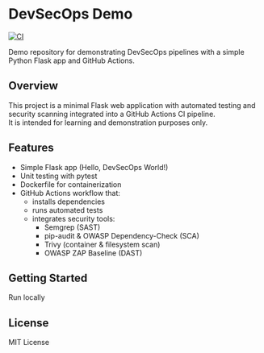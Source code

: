 # DevSecOps Demo
[![CI](https://github.com/FxMoonie/devsecops-demo/actions/workflows/ci.yml/badge.svg?branch=master)](https://github.com/FxMoonie/devsecops-demo/actions/workflows/ci.yml?query=branch%3Amaster)

Demo repository for demonstrating DevSecOps pipelines with a simple Python Flask app and GitHub Actions.

## Overview

This project is a minimal Flask web application with automated testing and security scanning integrated into a GitHub Actions CI pipeline.  
It is intended for learning and demonstration purposes only.

## Features

- Simple Flask app (Hello, DevSecOps World!)
- Unit testing with pytest
- Dockerfile for containerization
- GitHub Actions workflow that:
  - installs dependencies
  - runs automated tests
  - integrates security tools:
    - Semgrep (SAST)
    - pip-audit & OWASP Dependency-Check (SCA)
    - Trivy (container & filesystem scan)
    - OWASP ZAP Baseline (DAST)

## Getting Started
Run locally

## License
MIT License
